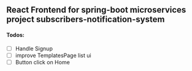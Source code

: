 ## React Frontend for spring-boot microservices project subscribers-notification-system

#### Todos:

- [ ] Handle Signup
- [ ] improve TemplatesPage list ui
- [ ] Button click on Home